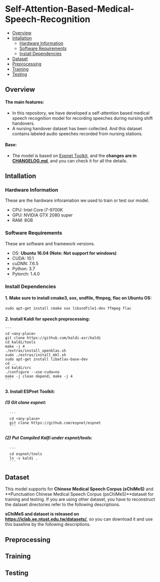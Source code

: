 # Self-Attention-Based-Medical-Speech-Recognition
* [Overview](#Overview)
* [Intallation](#Intallation)
    * [Hardware Information](#Hardware-Information)
    * [Software Requirements](#Software-Requirements)
    * [Install Dependencies](#Install-Dependencies)
* [Dataset](#Dataset)
* [Preprocessing](#Preprocessing)
* [Training](#Training)
* [Testing](#Testing)

## Overview
#### The main features:
* In this repository, we have developed a self-attention based medical speech recognition model for recording speeches during nursing shift handovers.
* A nursing handover dataset has been collected. And this dataset contains labeled audio speeches recorded from nursing stations.
#### Base:
* The model is based on [Espnet Toolkit](https://github.com/espnet/espnet), and the **changes are in [CHANGELOG.md](CHANGELOG.md)**, and you can check it for all the details.

## Intallation
### Hardware Information
These are the hardware inforamation we used to train or test our model.
* CPU: Intel Core i7-9700K
* GPU: NVIDIA GTX 2080 super
* RAM: 8GB
### Software Requirements
These are software and framework versions.
* OS: **Ubuntu 16.04 (Note: Not support for windows)**
* CUDA: 10.1
* cuDNN: 7.6.5
* Python: 3.7
* Pytorch: 1.4.0
### Install Dependencies
#### 1. **Make sure to install cmake3, sox, sndfile, ffmpeg, flac on Ubuntu OS**:
   ```
   sudo apt-get install cmake sox libsndfile1-dev ffmpeg flac
   ```
#### 2. Install **Kaldi for speech preprocessing**:
    ```
    cd <any-place>
    git clone https://github.com/kaldi-asr/kaldi
    cd kaldi/tools
    make -j 4
    ./extras/install_openblas.sh
    sudo ./extras/install_mkl.sh
    sudo apt-get install libatlas-base-dev
    cd ..
    cd kaldi/src
    ./configure --use-cuda=no
    make -j clean depend; make -j 4
    ```
#### 3. Install **ESPnet Toolkit**:
   ##### (1) Git clone espnet:
      ```
      cd <any-place>
      git clone https://github.com/espnet/espnet
      ```
   ##### (2) Put Compiled Kalfi under espnet/tools:
      ```
      cd espnet/tools
      ln -s kaldi .
      ```
     


## Dataset
This model supports for **Chinese Medical Speech Corpus (sChiMeS)** and **Punctuation Chinese Medical Speech Corpus (psChiMeS)**dataset for training and testing. If you are using other dataset, you have to reconstruct the dataset directories refer to the following descriptions.

**sChiMeS and dataset is released on https://iclab.ee.ntust.edu.tw/datasets/**, so you can download it and use this baseline by the following descriptions.

## Preprocessing

## Training

## Testing

